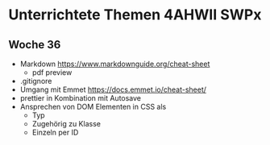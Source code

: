 # Unterrichtete Themen 4AHWII SWPx

## Woche 36

-   Markdown https://www.markdownguide.org/cheat-sheet
    -   pdf preview
-   .gitignore
-   Umgang mit Emmet https://docs.emmet.io/cheat-sheet/
-   prettier in Kombination mit Autosave
-   Ansprechen von DOM Elementen in CSS als
    -   Typ
    -   Zugehörig zu Klasse
    -   Einzeln per ID
